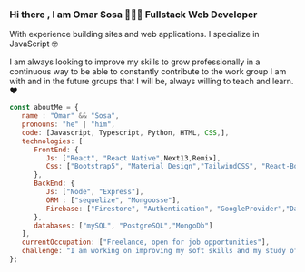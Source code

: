 ### Hi there , I am Omar Sosa 👨🏻‍💻 Fullstack Web Developer 

With experience building sites and web applications. I specialize in JavaScript 🤓

I am always looking to improve my skills to grow professionally in a continuous way to be able to constantly contribute to the work group I am with and in the future groups that I will be, always willing to teach and learn. ❤


```javascript
const aboutMe = {
   name : "Omar" && "Sosa",
   pronouns: "he" | "him",
   code: [Javascript, Typescript, Python, HTML, CSS,],
   technologies: [
      FrontEnd: {
         Js: ["React", "React Native",Next13,Remix],
         Css: ["Bootstrap5", "Material Design","TailwindCSS", "React-Boostrap" , "SASS","SCSS"]
      },
      BackEnd: {
         Js: ["Node", "Express"],
         ORM : ["sequelize", "Mongoosse"],
         Firebase: ["Firestore", "Authentication", "GoogleProvider","Database RealTime"]
      },
      databases: ["mySQL", "PostgreSQL","MongoDb"]
   ],
   currentOccupation: ["Freelance, open for job opportunities"],
   challenge: "I am working on improving my soft skills and my study of English",
};
```
